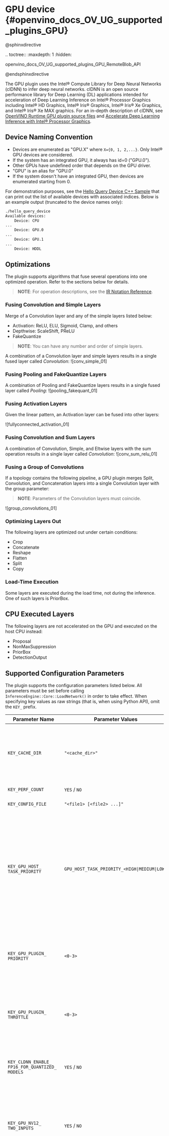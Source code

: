 # GPU device {#openvino_docs_OV_UG_supported_plugins_GPU}

@sphinxdirective

.. toctree::
   :maxdepth: 1
   :hidden:

   openvino_docs_OV_UG_supported_plugins_GPU_RemoteBlob_API


@endsphinxdirective

The GPU plugin uses the Intel® Compute Library for Deep Neural Networks (clDNN) to infer deep neural networks.
clDNN is an open source performance library for Deep Learning (DL) applications intended for acceleration of Deep Learning Inference on Intel® Processor Graphics including Intel® HD Graphics, Intel® Iris® Graphics, Intel® Iris® Xe Graphics, and Intel® Iris® Xe MAX graphics.
For an in-depth description of clDNN, see [OpenVINO Runtime GPU plugin source files](https://github.com/openvinotoolkit/openvino/tree/master/src/plugins/intel_gpu/) and [Accelerate Deep Learning Inference with Intel® Processor Graphics](https://software.intel.com/en-us/articles/accelerating-deep-learning-inference-with-intel-processor-graphics).

## Device Naming Convention
* Devices are enumerated as "GPU.X" where `X={0, 1, 2,...}`. Only Intel® GPU devices are considered.
* If the system has an integrated GPU, it always has id=0 ("GPU.0").
* Other GPUs have undefined order that depends on the GPU driver.
* "GPU" is an alias for "GPU.0"
* If the system doesn't have an integrated GPU, then devices are enumerated starting from 0.

For demonstration purposes, see the [Hello Query Device C++ Sample](../../../samples/cpp/hello_query_device/README.md) that can print out the list of available devices with associated indices. Below is an example output (truncated to the device names only):

```sh
./hello_query_device
Available devices:
    Device: CPU
...
    Device: GPU.0
...
    Device: GPU.1
...
    Device: HDDL
```

## Optimizations

The plugin supports algorithms that fuse several operations into one optimized operation. Refer to the sections below for details.

> **NOTE**: For operation descriptions, see the [IR Notation Reference](../../ops/opset.md).

### Fusing Convolution and Simple Layers

Merge of a Convolution layer and any of the simple layers listed below:
- Activation: ReLU, ELU, Sigmoid, Clamp, and others
- Depthwise: ScaleShift, PReLU
- FakeQuantize

> **NOTE**: You can have any number and order of simple layers.

A combination of a Convolution layer and simple layers results in a single fused layer called
*Convolution*:
![conv_simple_01]


### Fusing Pooling and FakeQuantize Layers

A combination of Pooling and FakeQuantize layers results in a single fused layer called *Pooling*:
![pooling_fakequant_01]

### Fusing Activation Layers

Given the linear pattern, an Activation layer can be fused into other layers:

![fullyconnected_activation_01]


### Fusing Convolution and Sum Layers

A combination of Convolution, Simple, and Eltwise layers with the sum operation results in a single layer called  *Convolution*:
![conv_sum_relu_01]

### Fusing a Group of Convolutions

If a topology contains the following pipeline, a GPU plugin merges Split, Convolution, and Concatenation layers  into a single Convolution layer with the group parameter:
> **NOTE**: Parameters of the Convolution layers must coincide.

![group_convolutions_01]

### Optimizing Layers Out

The following layers are optimized out under certain conditions:
  * Crop
  * Concatenate
  * Reshape
  * Flatten
  * Split
  * Copy

### Load-Time Execution

Some layers are executed during the load time, not during the inference. One of such layers is PriorBox.


## CPU Executed Layers

The following layers are not accelerated on the GPU and executed on the host CPU instead:
* Proposal
* NonMaxSuppression
* PriorBox
* DetectionOutput

## Supported Configuration Parameters

The plugin supports the configuration parameters listed below.
All parameters must be set before calling <code>InferenceEngine::Core::LoadNetwork()</code> in order to take effect.
When specifying key values as raw strings (that is, when using Python API), omit the `KEY_` prefix.

| Parameter Name          | Parameter Values                | Default         | Description                                               |
|---------------------|-----------------------------|-----------------|-----------------------------------------------------------|
| `KEY_CACHE_DIR`      | `"<cache_dir>"`                    | `""`              | Specifies a directory where compiled OCL binaries can be cached. First model loading generates the cache, and all subsequent LoadNetwork calls use precompiled kernels which significantly improves load time. If empty - caching is disabled             |
| `KEY_PERF_COUNT`      | `YES` / `NO`                    | `NO`              | Collect performance counters during inference             |
| `KEY_CONFIG_FILE`     | `"<file1> [<file2> ...]"`         | `""`              | Load custom layer configuration files                     |
| `KEY_GPU_HOST_`<br>`TASK_PRIORITY` | `GPU_HOST_TASK_PRIORITY_<HIGH\|MEDIUM\|LOW>`                       | `GPU_HOST_TASK_PRIORITY_MEDIUM`               | This key instructs the GPU plugin which cpu core type of TBB affinity used in load network. <br> This option has 3 types of levels: HIGH, LOW, and ANY. It is only affected on Hybrid CPUs. <br>- LOW - instructs the GPU Plugin to use LITTLE cores if they are available <br>- MEDIUM (DEFAULT) - instructs the GPU Plugin to use any available cores (BIG or LITTLE cores) <br>- HIGH - instructs the GPU Plugin to use BIG cores if they are available |
| `KEY_GPU_PLUGIN_`<br>`PRIORITY` | `<0-3>`                       | `0`               | OpenCL queue priority (before usage, make sure your OpenCL driver supports appropriate extension)<br> Higher value means higher priority for OpenCL queue. 0 disables the setting. **Deprecated**. Please use KEY_GPU_MODEL_PRIORITY |
| `KEY_GPU_PLUGIN_`<br>`THROTTLE` | `<0-3>`                       | `2`               | OpenCL queue throttling (before usage, make sure your OpenCL driver supports appropriate extension)<br> Lower value means lower driver thread priority and longer sleep time for it. Has no effect if the driver does not support reqired hint.  |
| `KEY_CLDNN_ENABLE_`<br>`FP16_FOR_QUANTIZED_`<br>`MODELS` | `YES` / `NO`                       | `YES`               | Allows using FP16+INT8 mixed precision mode, so non-quantized parts of a model will be executed in FP16 precision for FP16 IR. Does not affect quantized FP32 IRs |
| `KEY_GPU_NV12_`<br>`TWO_INPUTS` | `YES` / `NO`                       | `NO`               | Controls preprocessing logic for nv12 input. If it's set to YES, then device graph will expect that user will set biplanar nv12 blob as input wich will be directly passed to device execution graph. Otherwise, preprocessing via GAPI is used to convert NV12->BGR, thus GPU graph have to expect single input |
| `KEY_GPU_THROUGHPUT_`<br>`STREAMS`  | `KEY_GPU_THROUGHPUT_AUTO`, or positive integer| 1 | Specifies a number of GPU "execution" streams for the throughput mode (upper bound for a number of inference requests that can be executed simultaneously).<br>This option is can be used to decrease GPU stall time by providing more effective load from several streams. Increasing the number of streams usually is more effective for smaller topologies or smaller input sizes. Note that your application should provide enough parallel slack (e.g. running many inference requests) to leverage full GPU bandwidth. Additional streams consume several times more GPU memory, so make sure the system has enough memory available to suit parallel stream execution. Multiple streams might also put additional load on CPU. If CPU load increases, it can be regulated by setting an appropriate `KEY_GPU_PLUGIN_THROTTLE` option value (see above). If your target system has relatively weak CPU, keep throttling low. <br>The default value is 1, which implies latency-oriented behavior.<br>`KEY_GPU_THROUGHPUT_AUTO` creates bare minimum of streams to improve the performance; this is the most portable option if you are not sure how many resources your target machine has (and what would be the optimal number of streams). <br> A positive integer value creates the requested number of streams. |
| `KEY_EXCLUSIVE_ASYNC_`<br>`REQUESTS` | `YES` / `NO`                | `NO`              | Forces async requests (also from different executable networks) to execute serially.|
| `KEY_GPU_MAX_NUM_`<br>`THREADS` | `integer value` | `maximum # of HW threads available in host environment` |  Specifies the number of CPU threads that can be used for GPU engine, e.g, JIT compilation of GPU kernels or cpu kernel processing within GPU plugin. The default value is set as the number of maximum available threads in host environment to minimize the time for LoadNetwork, where the GPU kernel build time occupies a large portion. Note that if the specified value is larger than the maximum available # of threads or less than zero, it is set as maximum available # of threads. It can be specified with a smaller number than the available HW threads according to the usage scenario, e.g., when the user wants to assign more CPU threads while GPU plugin is running. Note that setting this value with lower number will affect not only the network loading time but also the cpu layers of GPU networks that are optimized with multi-threading. |
| `KEY_GPU_ENABLE_`<br>`LOOP_UNROLLING` | `YES` / `NO`             | `YES`             | Enables recurrent layers such as TensorIterator or Loop with fixed iteration count to be unrolled. It is turned on by default. Turning this key on will achieve better inference performance for loops with not too many iteration counts (less than 16, as a rule of thumb). Turning this key off will achieve better performance for both graph loading time and inference time with many iteration counts (greater than 16). Note that turning this key on will increase the graph loading time in proportion to the iteration counts. Thus, this key should be turned off if graph loading time is considered to be most important target to optimize. |
| `KEY_CLDNN_PLUGIN_`<br>`PRIORITY` | `<0-3>`                       | `0`               | OpenCL queue priority (before usage, make sure your OpenCL driver supports appropriate extension)<br> Higher value means higher priority for OpenCL queue. 0 disables the setting. **Deprecated**. Please use KEY_GPU_MODEL_PRIORITY |
| `KEY_CLDNN_PLUGIN_`<br>`THROTTLE` | `<0-3>`                       | `0`               | OpenCL queue throttling (before usage, make sure your OpenCL driver supports appropriate extension)<br> Lower value means lower driver thread priority and longer sleep time for it. 0 disables the setting. **Deprecated**. Please use KEY_GPU_PLUGIN_THROTTLE |
| `KEY_CLDNN_GRAPH_`<br>`DUMPS_DIR` | `"<dump_dir>"`                       | `""`               | clDNN graph optimizer stages dump output directory (in GraphViz format) **Deprecated**. Will be removed in the next release                                     |
| `KEY_CLDNN_SOURCES_`<br>`DUMPS_DIR` | `"<dump_dir>"`                       | `""`               | Final optimized clDNN OpenCL sources dump output directory. **Deprecated**. Will be removed in the next release                                   |
| `KEY_DUMP_KERNELS`    | `YES` / `NO`                    | `NO`              | Dump the final kernels used for custom layers. **Deprecated**. Will be removed in the next release             |
| `KEY_TUNING_MODE`     | `TUNING_DISABLED` <br /> `TUNING_CREATE` <br />  `TUNING_USE_EXISTING`            | `TUNING_DISABLED` | Disable inference kernel tuning     <br /> Create tuning file (expect much longer runtime)  <br />         Use an existing tuning file. **Deprecated**. Will be removed in the next release |
| `KEY_TUNING_FILE`     | `"<filename>"`                  | `""`              | Tuning file to create / use. **Deprecated**. Will be removed in the next release |

## Quering GPU specific metric keys
* MEMORY_STATISTICS : Returns overall memory statistics of `GPU` device allocated by engine with allocation types. If the network has `TensorIterator` or `Loop` operation which is not unrolled, there will be additional allocation at the first inference phase. In such a case, querying for `MEMORY_STATISTICS` should be done after first inference for more accurate result. The code below demonstrates how to query overall memory statistics of `GPU` device:

@snippet snippets/GPU_Metric0.cpp part0

* MAX_BATCH_SIZE : Returns maximum batch size for a given network which is not only executable but also does not lose performance due to the memory swap impact. Note that the returned value may not aligned to power of 2. Also, MODEL_PTR is the required option for this metric since the available max batch size depends on the model size. If the MODEL_PTR is not given, it will return 1. The example code to set the required and optional configs for this metic is available in the following snippet:

@snippet snippets/GPU_Metric1.cpp part1

* OPTIMAL_BATCH_SIZE : Returns _optimal_ batch size for a given network on the given GPU device. The returned value is aligned to power of 2. Also, MODEL_PTR is the required option for this metric since the optimal batch size highly depends on the model. If the MODEL_PTR is not given, the value of 1 is returned. The example code to set the required and optional configs for this metric is available in the following snippet:

@snippet snippets/GPU_Metric1.cpp part2
## GPU Context and Video Memory Sharing RemoteBlob API

See [RemoteBlob API of GPU Plugin](GPU_RemoteBlob_API.md)

## See Also
* [Supported Devices](Supported_Devices.md)
